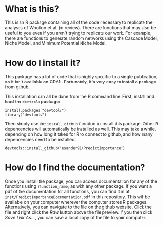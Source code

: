 # What is this?
This is an R package containing all of the code necessary to replicate
the analyses of Wootton et al. (in review). There are functions that
may also be useful to you even if you aren't trying to replicate our
work. For example, there are functions to generate random networks
using the Cascade Model, Niche Model, and Minimum Potential Niche
Model.

# How do I install it?
This package has a lot of code that is highly specific to a single
publication, so it isn't available on CRAN. Fortunately, it's very
easy to install a package from github.

This installation can all be done from the R command line. First,
install and load the `devtools` package:

    install.packages("devtools")
    library("devtools")

Then simply use the `install_github` function to install this
package. Other R dependencies will automatically be installed as
well. This may take a while, depending on how long it takes for R to
connect to github, and how many dependencies need to be installed.

    devtools::install_github("esander91/PredictImportance")

# How do I find the documentation?
Once you install the package, you can access documentation for any of
the functions using `?function_name`, as with any other package. If
you want a pdf of the documentation for all functions, you can find it
in at `inst/PredictImportanceDocumentation.pdf` in this
repository. This will be available on your computer wherever the
computer stores R packages. Alternatively, you can navigate to the
file on the github website. Click the file and right click the *Raw*
button above the file preview. If you then click *Save Link As...*,
you can save a local copy of the file to your computer.
